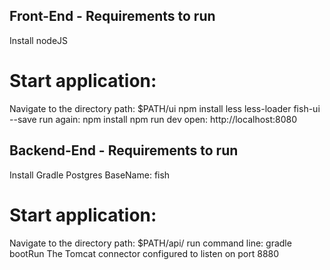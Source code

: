 ## Front-End - Requirements to run

   Install nodeJS

# Start application:
   Navigate to the directory path: $PATH/ui
   npm install less less-loader fish-ui --save
   run again: npm install
   npm run dev
   open: http://localhost:8080

## Backend-End - Requirements to run   

   Install Gradle
   Postgres 
     BaseName: fish
     
# Start application:   
   Navigate to the directory path: $PATH/api/
   run command line: gradle bootRun
   The Tomcat connector configured to listen on port 8880

